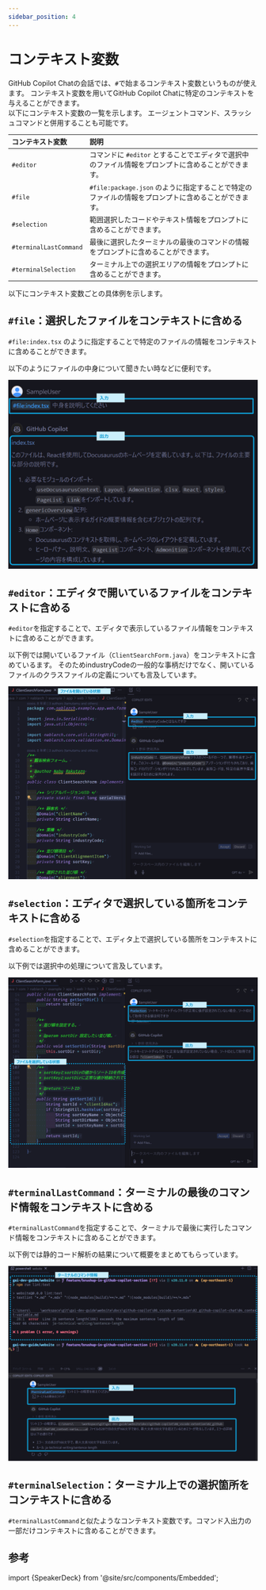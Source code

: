```yaml
---
sidebar_position: 4
---
```


# コンテキスト変数

GitHub Copilot Chatの会話では、`#`で始まるコンテキスト変数というものが使えます。
コンテキスト変数を用いてGitHub Copilot Chatに特定のコンテキストを与えることができます。<br/>
以下にコンテキスト変数の一覧を示します。
エージェントコマンド、スラッシュコマンドと併用することも可能です。

| コンテキスト変数 | 説明 |
| :--- | :--- |
| `#editor` | コマンドに `#editor` とすることでエディタで選択中のファイル情報をプロンプトに含めることができます。 |
| `#file` | `#file:package.json` のように指定することで特定のファイルの情報をプロンプトに含めることができます。 |
| `#selection` | 範囲選択したコードやテキスト情報をプロンプトに含めることができます。 |
| `#terminalLastCommand` | 最後に選択したターミナルの最後のコマンドの情報をプロンプトに含めることができます。 |
| `#terminalSelection` | ターミナル上での選択エリアの情報をプロンプトに含めることができます。 |

以下にコンテキスト変数ごとの具体例を示します。

## `#file`：選択したファイルをコンテキストに含める

`#file:index.tsx` のように指定することで特定のファイルの情報をコンテキストに含めることができます。

以下のようにファイルの中身について聞きたい時などに便利です。

![#file利用例](images/sample_file.png)

## `#editor`：エディタで開いているファイルをコンテキストに含める

`#editor`を指定することで、エディタで表示しているファイル情報をコンテキストに含めることができます。

以下例では開いているファイル（`ClientSearchForm.java`）をコンテキストに含めているます。
そのためindustryCodeの一般的な事柄だけでなく、開いているファイルのクラスファイルの定義についても言及しています。

![#editor利用例](images/sample_editor.png)

## `#selection`：エディタで選択している箇所をコンテキストに含める

`#selection`を指定することで、エディタ上で選択している箇所をコンテキストに含めることができます。

以下例では選択中の処理について言及しています。

![#selection利用例](images/sample_selection.png)

## `#terminalLastCommand`：ターミナルの最後のコマンド情報をコンテキストに含める

`#terminalLastCommand`を指定することで、ターミナルで最後に実行したコマンド情報をコンテキストに含めることができます。

以下例では静的コード解析の結果について概要をまとめてもらっています。

![#terminalLastCommand利用例](images/sample_terminalLastCommand.png)

## `#terminalSelection`：ターミナル上での選択箇所をコンテキストに含める

`#terminalLastCommand`と似たようなコンテキスト変数です。コマンド入出力の一部だけコンテキストに含めることができます。

## 参考

import {SpeakerDeck} from '@site/src/components/Embedded';

<!-- https://speakerdeck.com/yuhattor/ai-powered-development-with-github-copilot-20240202 -->
<SpeakerDeck slideId="c183f4601ad7409da0d473f98f93a892"  page={23} />
